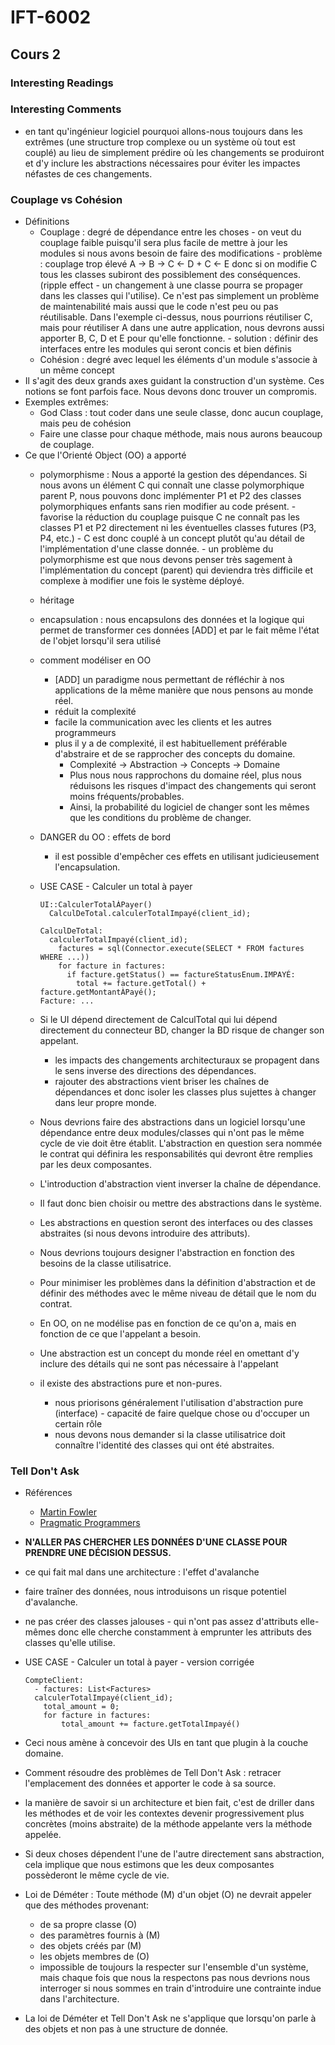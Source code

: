 # IFT-6002
## Cours 2

### Interesting Readings

### Interesting Comments
- en tant qu'ingénieur logiciel pourquoi allons-nous toujours dans les extrêmes (une structure trop complexe ou un système où tout est couplé) au lieu de simplement prédire où les changements se produiront et d'y inclure les abstractions nécessaires pour éviter les impactes néfastes de ces changements.

### Couplage vs Cohésion
- Définitions
  - Couplage
    : degré de dépendance entre les choses
        - on veut du couplage faible puisqu'il sera plus facile de mettre à jour les modules si nous avons besoin de faire des modifications
        - problème
          : couplage trop élevé A -> B -> C <- D + C <- E donc si on modifie C tous les classes subiront des possiblement des conséquences. (ripple effect - un changement à une classe pourra se propager dans les classes qui l'utilise). Ce n'est pas simplement un problème de maintenabilité mais aussi que le code n'est peu ou pas réutilisable. Dans l'exemple ci-dessus, nous pourrions réutiliser C, mais pour réutiliser A dans une autre application, nous devrons aussi apporter B, C, D et E pour qu'elle fonctionne.
        - solution
          : définir des interfaces entre les modules qui seront concis et bien définis
  - Cohésion
    : degré avec lequel les éléments d'un module s'associe à un même concept
- Il s'agit des deux grands axes guidant la construction d'un système. Ces notions se font parfois face. Nous devons donc trouver un compromis.
- Exemples extrêmes:
    - God Class
      : tout coder dans une seule classe, donc aucun couplage, mais peu de cohésion
    - Faire une classe pour chaque méthode, mais nous aurons beaucoup de couplage.
- Ce que l'Orienté Object (OO) a apporté
    - polymorphisme
      : Nous a apporté la gestion des dépendances. Si nous avons un élément C qui connaît une classe polymorphique parent P, nous pouvons donc implémenter P1 et P2 des classes polymorphiques enfants sans rien modifier au code présent.
          - favorise la réduction du couplage puisque C ne connaît pas les classes P1 et P2 directement ni les éventuelles classes futures (P3, P4, etc.)
          - C est donc couplé à un concept plutôt qu'au détail de l'implémentation d'une classe donnée.
          - un problème du polymorphisme est que nous devons penser très sagement à l'implémentation du concept (parent) qui deviendra très difficile et complexe à modifier une fois le système déployé.
    - héritage
    - encapsulation
      : nous encapsulons des données et la logique qui permet de transformer ces données
      [ADD] et par le fait même l'état de l'objet lorsqu'il sera utilisé
    - comment modéliser en OO
      - [ADD] un paradigme nous permettant de réfléchir à nos applications de la même manière que nous pensons au monde réel.
      - réduit la complexité
      - facile la communication avec les clients et les autres programmeurs
      - plus il y a de complexité, il est habituellement préférable d'abstraire et de se rapprocher des concepts du domaine.
        - Complexité -> Abstraction -> Concepts -> Domaine
        - Plus nous nous rapprochons du domaine réel, plus nous réduisons les risques d'impact des changements qui seront moins fréquents/probables.
        - Ainsi, la probabilité du logiciel de changer sont les mêmes que les conditions du problème de changer.
    - DANGER du OO
      : effets de bord
        - il est possible d'empêcher ces effets en utilisant judicieusement l'encapsulation.
    - USE CASE - Calculer un total à payer

        ```{pseudo}
        UI::CalculerTotalÀPayer()
          CalculDeTotal.calculerTotalImpayé(client_id);

        CalculDeTotal:
          calculerTotalImpayé(client_id);
            factures = sql(Connector.execute(SELECT * FROM factures WHERE ...))
            for facture in factures:
              if facture.getStatus() == factureStatusEnum.IMPAYÉ:
                total += facture.getTotal() + facture.getMontantÀPayé();
        Facture: ...
        ```

    - Si le UI dépend directement de CalculTotal qui lui dépend directement du connecteur BD, changer la BD risque de changer son appelant.
      - les impacts des changements architecturaux se propagent dans le sens inverse des directions des dépendances.
      - rajouter des abstractions vient briser les chaînes de dépendances et donc isoler les classes plus sujettes à changer dans leur propre monde.
    - Nous devrions faire des abstractions dans un logiciel lorsqu'une dépendance entre deux modules/classes qui n'ont pas le même cycle de vie doit être établit. L'abstraction en question sera nommée le contrat qui définira les responsabilités qui devront être remplies par les deux composantes.
    - L'introduction d'abstraction vient inverser la chaîne de dépendance.
    - Il faut donc bien choisir ou mettre des abstractions dans le système.
    - Les abstractions en question seront des interfaces ou des classes abstraites (si nous devons introduire des attributs).
    - Nous devrions toujours designer l'abstraction en fonction des besoins de la classe utilisatrice.
    - Pour minimiser les problèmes dans la définition d'abstraction et de définir des méthodes avec le même niveau de détail que le nom du contrat.
    - En OO, on ne modélise pas en fonction de ce qu'on a, mais en fonction de ce que l'appelant a besoin.
    - Une abstraction est un concept du monde réel en omettant d'y inclure des détails qui ne sont pas nécessaire à l'appelant
    - il existe des abstractions pure et non-pures.
      - nous priorisons généralement l'utilisation d'abstraction pure (interface) - capacité de faire quelque chose ou d'occuper un certain rôle
      - nous devons nous demander si la classe utilisatrice doit connaître l'identité des classes qui ont été abstraites.

### Tell Don't Ask
- Références
    - [Martin Fowler](https://www.martinfowler.com/bliki/TellDontAsk.html)
    - [Pragmatic Programmers](https://pragprog.com/articles/tell-dont-ask)
- **N'ALLER PAS CHERCHER LES DONNÉES D'UNE CLASSE POUR PRENDRE UNE DÉCISION DESSUS.**
- ce qui fait mal dans une architecture
  : l'effet d'avalanche
- faire traîner des données, nous introduisons un risque potentiel d'avalanche.
- ne pas créer des classes jalouses - qui n'ont pas assez d'attributs elle-mêmes donc elle cherche constamment à emprunter les attributs des classes qu'elle utilise.
- USE CASE - Calculer un total à payer - version corrigée

    ```{pseudo}
    CompteClient:
      - factures: List<Factures>
      calculerTotalImpayé(client_id);
        total_amount = 0;
        for facture in factures:
            total_amount += facture.getTotalImpayé()
    ```

- Ceci nous amène à concevoir des UIs en tant que plugin à la couche domaine.
- Comment résoudre des problèmes de Tell Don't Ask
  : retracer l'emplacement des données et apporter le code à sa source.
- la manière de savoir si un architecture et bien fait, c'est de driller dans les méthodes et de voir les contextes devenir progressivement plus concrètes (moins abstraite) de la méthode appelante vers la méthode appelée.
- Si deux choses dépendent l'une de l'autre directement sans abstraction, cela implique que nous estimons que les deux composantes possèderont le même cycle de vie.
- Loi de Déméter
  : Toute méthode (M) d'un objet (O) ne devrait appeler que des méthodes provenant:
    - de sa propre classe (O)
    - des paramètres fournis à (M)
    - des objets créés par (M)
    - les objets membres de (O)
  - impossible de toujours la respecter sur l'ensemble d'un système, mais chaque fois que nous la respectons pas nous devrions nous interroger si nous sommes en train d'introduire une contrainte indue dans l'architecture.
- La loi de Déméter et Tell Don't Ask ne s'applique que lorsqu'on parle à des objets et non pas à une structure de donnée.
